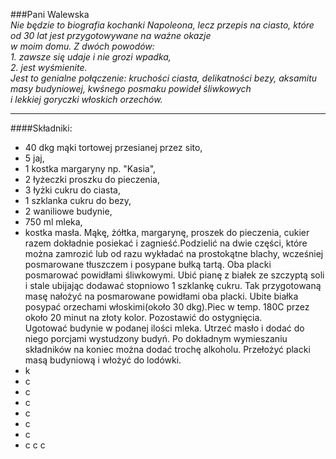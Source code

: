 ###Pani Walewska  
*Nie będzie to biografia kochanki Napoleona, lecz przepis na ciasto, które od 30 lat jest przygotowywane na ważne okazje    
w moim domu. Z dwóch powodów:*  
 *1. zawsze się udaje i nie grozi wpadka,*  
 *2. jest wyśmienite.*   
*Jest to genialne połączenie: kruchości ciasta, delikatności bezy, aksamitu masy budyniowej, kwśnego posmaku powideł śliwkowych  
i lekkiej goryczki włoskich orzechów.*
***  
####Składniki:  
* 40 dkg mąki tortowej przesianej przez sito,
* 5 jaj,
* 1 kostka margaryny np. "Kasia",
* 2 łyżeczki proszku do pieczenia,
* 3 łyżki cukru do ciasta,  
* 1 szklanka cukru do bezy,
* 2 waniliowe budynie,
* 750 ml mleka,
* kostka masła.
Mąkę, żółtka, margarynę, proszek do pieczenia, cukier razem dokładnie posiekać i zagnieść.Podzielić na dwie części, które można zamrozić lub od razu wykładać na prostokątne blachy, wcześniej posmarowane tłuszczem i posypane bułką tartą. Oba placki posmarować powidłami śliwkowymi. Ubić pianę z białek ze szczyptą soli i stale ubijając dodawać stopniowo 1 szklankę cukru. Tak przygotowaną masę nałożyć na posmarowane powidłami oba placki. Ubite białka posypać orzechami włoskimi(około 30 dkg).Piec w temp. 180C przez około 20 minut na złoty kolor. Pozostawić do ostygnięcia.  
Ugotować budynie w podanej ilości mleka. Utrzeć masło i dodać do niego porcjami wystudzony budyń. Po dokładnym wymieszaniu składników na koniec można dodać trochę alkoholu. Przełożyć placki masą budyniową i włożyć do lodówki.  
* k
* c
* c
* c
* c
* c
* c
* c
c
c



 

















